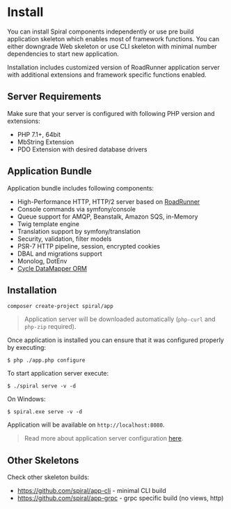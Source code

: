 # Install
You can install Spiral components independently or use pre build application skeleton which enables most of framework 
functions. You can either downgrade Web skeleton or use CLI skeleton with minimal number dependencies to start new application.

Installation includes customized version of RoadRunner application server with additional extensions and framework 
specific functions enabled.
<br/>

Server Requirements
--------
Make sure that your server is configured with following PHP version and extensions:
* PHP 7.1+, 64bit
* MbString Extension
* PDO Extension with desired database drivers

Application Bundle
--------
Application bundle includes following components:
* High-Performance HTTP, HTTP/2 server based on [RoadRunner](https://roadrunner.dev)
* Console commands via symfony/console
* Queue support for AMQP, Beanstalk, Amazon SQS, in-Memory
* Twig template engine
* Translation support by symfony/translation
* Security, validation, filter models
* PSR-7 HTTP pipeline, session, encrypted cookies
* DBAL and migrations support
* Monolog, DotEnv
* [Cycle DataMapper ORM](https://github.com/cycle)

Installation
--------
```
composer create-project spiral/app
```

> Application server will be downloaded automatically (`php-curl` and `php-zip` required).

Once application is installed you can ensure that it was configured properly by executing:

```
$ php ./app.php configure
```

To start application server execute:

```
$ ./spiral serve -v -d
```

On Windows:

```$xslt
$ spiral.exe serve -v -d
```

Application will be available on `http://localhost:8080`.

> Read more about application server configuration [here](https://roadrunner.dev/docs).

## Other Skeletons
Check other skeleton builds:
- https://github.com/spiral/app-cli - minimal CLI build
- https://github.com/spiral/app-grpc - grpc specific build (no views, http)
